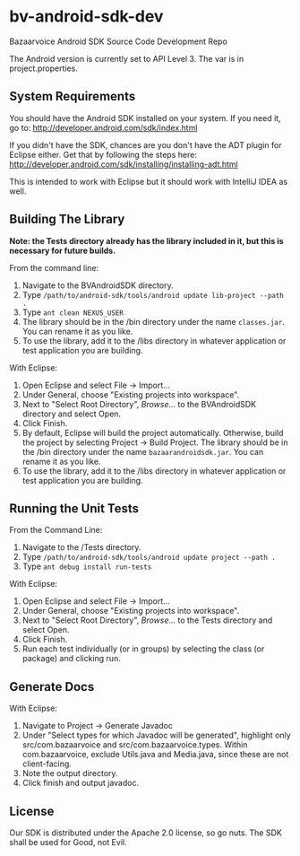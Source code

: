 bv-android-sdk-dev
==================

Bazaarvoice Android SDK Source Code Development Repo

The Android version is currently set to API Level 3. The var is in project.properties.


System Requirements
-

You should have the Android SDK installed on your system. If you need it, go to: http://developer.android.com/sdk/index.html

If you didn't have the SDK, chances are you don't have the ADT plugin for Eclipse either. Get that by following the steps here: http://developer.android.com/sdk/installing/installing-adt.html

This is intended to work with Eclipse but it should work with IntelliJ IDEA as well.

Building The Library
-
**Note: the Tests directory already has the library included in it, but this is necessary for future builds.**

From the command line:

1. Navigate to the BVAndroidSDK directory.
2. Type ```/path/to/android-sdk/tools/android update lib-project --path .```
3. Type ```ant clean NEXUS_USER```
4. The library should be in the /bin directory under the name ```classes.jar```. You can rename it as you like.
5. To use the library, add it to the /libs directory in whatever application or test application you are building.

With Eclipse:

1. Open Eclipse and select File -> Import...
2. Under General, choose "Existing projects into workspace".
3. Next to "Select Root Directory", _Browse..._ to the BVAndroidSDK directory and select Open.
4. Click Finish.
5. By default, Eclipse will build the project automatically.  Otherwise, build the project by selecting Project -> Build Project.  The library should be in the /bin directory under the name ```bazaarandroidsdk.jar```. You can rename it as you like.
6. To use the library, add it to the /libs directory in whatever application or test application you are building.

Running the Unit Tests
-

From the Command Line:

1. Navigate to the /Tests directory.
2. Type ```/path/to/android-sdk/tools/android update project --path .```
3. Type ```ant debug install run-tests```

With Eclipse:

1. Open Eclipse and select File -> Import...
2. Under General, choose "Existing projects into workspace".
3. Next to "Select Root Directory", _Browse..._ to the Tests directory and select Open.
4. Click Finish.
5. Run each test individually (or in groups) by selecting the class (or package) and clicking run.

Generate Docs
-

With Eclipse:

1. Navigate to Project -> Generate Javadoc
2. Under "Select types for which Javadoc will be generated", highlight only src/com.bazaarvoice and src/com.bazaarvoice.types.  Within com.bazaarvoice, exclude Utils.java and Media.java, since these are not client-facing.
3. Note the output directory.
4. Click finish and output javadoc.

License
-

Our SDK is distributed under the Apache 2.0 license, so go nuts. The SDK shall be used for Good, not Evil.

